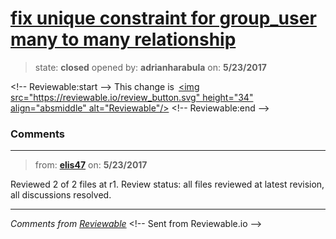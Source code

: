 # [fix unique constraint for group_user many to many relationship](https://github.com/adrianharabula/condr/pull/122)

> state: **closed** opened by: **adrianharabula** on: **5/23/2017**



&lt;!-- Reviewable:start --&gt;
This change is [&lt;img src&#x3D;&quot;https://reviewable.io/review_button.svg&quot; height&#x3D;&quot;34&quot; align&#x3D;&quot;absmiddle&quot; alt&#x3D;&quot;Reviewable&quot;/&gt;](https://reviewable.io/reviews/adrianharabula/condr/122)
&lt;!-- Reviewable:end --&gt;


### Comments

---
> from: [**elis47**](https://github.com/adrianharabula/condr/pull/122#issuecomment-303383583) on: **5/23/2017**





Reviewed 2 of 2 files at r1.
Review status: all files reviewed at latest revision, all discussions resolved.

---



*Comments from [Reviewable](https://reviewable.io:443/reviews/adrianharabula/condr/122)*
&lt;!-- Sent from Reviewable.io --&gt;


